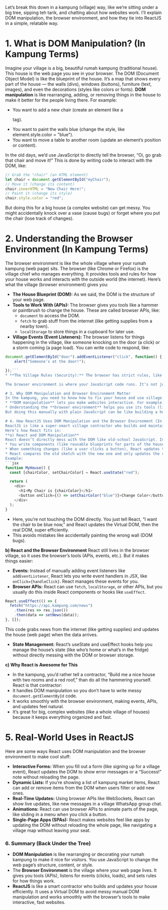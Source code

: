 Let’s break this down in a kampung (village) way, like we’re sitting under a big tree, sipping teh tarik, and chatting about how websites work. I’ll explain DOM manipulation, the browser environment, and how they tie into ReactJS in a simple, relatable way.

# 1. What is DOM Manipulation? (In Kampung Terms)
Imagine your village is a big, beautiful rumah kampung (traditional house). This house is the web page you see in your browser. The DOM (Document Object Model) is like the blueprint of the house. It’s a map that shows every part of the house — the walls (divs), windows (buttons), furniture (text, images), and even the decorations (styles like colors or fonts).
**DOM manipulation** is like rearranging, adding, or removing things in the house to make it better for the people living there. For example:
* You want to add a new chair (create an element like a <p> tag).
* You want to paint the walls blue (change the style, like element.style.color = "blue").
* You want to move a table to another room (update an element’s position or content).

In the old days, we’d use JavaScript to directly tell the browser, “Oi, go grab that chair and move it!” This is done by writing code to interact with the DOM, like:
```javascript
// Grab the "chair" (an HTML element)
let chair = document.getElementById("myChair");
// Move it (change its content)
chair.innerHTML = "New Chair Here!";
// Paint it (change its style)
chair.style.color = "red";
```
But doing this for a big house (a complex website) can get messy. You might accidentally knock over a vase (cause bugs) or forget where you put the chair (lose track of changes).

# 2. Understanding the Browser Environment (In Kampung Terms)
The browser environment is like the whole village where your rumah kampung (web page) sits. The browser (like Chrome or Firefox) is the village chief who manages everything. It provides tools and rules for how your house works and interacts with the outside world (the internet).
Here’s what the village (browser environment) gives you:
* **The House Blueprint (DOM):** As we said, the DOM is the structure of your web page.
* **Tools to Work With (APIs):** The browser gives you tools like a hammer or paintbrush to change the house. These are called browser APIs, like:
  * `document` to access the DOM.
  * `fetch` to grab stuff from the internet (like getting supplies from a nearby town).
  * `localStorage` to store things in a cupboard for later use.
* **Village Events (Event Listeners):** The browser listens for things happening in the village, like someone knocking on the door (a click) or a storm coming (a page load). You can write code to respond, like:
```javascript
document.getElementById("door").addEventListener("click", function() {
    alert("Someone’s at the door!");

});```
* **The Village Rules (Security):** The browser has strict rules, like “no stealing from other houses” (cross-origin restrictions) or “don’t mess with the village square” (limited access to some system features).

The browser environment is where your JavaScript code runs. It’s not just about the house (web page) but also how the house talks to the village (browser features) and the world (servers, APIs).

# 3. Why DOM Manipulation and Browser Environment Matter
In the kampung, you need to know how to fix your house and use village resources to make life better. Similarly, in web development:
* **DOM manipulation** lets you make websites interactive. For example, when you click “Like” on a post, JavaScript updates the DOM to show a new number of likes.
* Understanding the **browser environment** helps you use its tools (like APIs) to do cool things, like playing videos, saving user settings, or showing notifications.
But doing this manually with plain JavaScript can be like building a house with just a hammer and nails — slow and error-prone. That’s where ReactJS comes in, like hiring a team of smart carpenters.

# 4. How ReactJS Uses DOM Manipulation and the Browser Environment (In Kampung Terms)
ReactJS is like a super-smart village contractor who builds and maintains your rumah kampung for you. Instead of you manually moving chairs or painting walls (direct DOM manipulation), you just tell React what you want the house to look like, and it does the hard work efficiently.
Here’s how React fits in:
**a) React and DOM Manipulation**
React doesn’t directly mess with the DOM like old-school JavaScript. Instead, it uses a **Virtual DOM**, which is like a sketch of your house on paper. Here’s how it works:
* You write components (like reusable blueprints for parts of the house, e.g., a “Header” or “Button”).
* When something changes (like a user clicks a button), React updates the Virtual DOM (the sketch) first.
* React compares the old sketch with the new one and only updates the real DOM (the actual house) where needed. This is faster than repainting the whole house every time.
Example:
```jsx
function MyHouse() {
  const [chairColor, setChairColor] = React.useState("red");

  return (
    <div>
      <h1>My Chair is {chairColor}</h1>
      <button onClick={() => setChairColor("blue")}>Change Color</button>
    </div>
  );
}
```
* Here, you’re not touching the DOM directly. You just tell React, “I want the chair to be blue now,” and React updates the Virtual DOM, then the real DOM, super efficiently.
* This avoids mistakes like accidentally painting the wrong wall (DOM bugs).

**b) React and the Browser Environment**
React still lives in the browser village, so it uses the browser’s tools (APIs, events, etc.). But it makes things easier:
* **Events:** Instead of manually adding event listeners like `addEventListener`, React lets you write event handlers in JSX, like `onClick={handleClick}`. React manages these events for you.
* **Browser APIs:** React can use `fetch`, `localStorage`, or other APIs, but you usually do this inside React components or hooks like `useEffect`.
```jsx
React.useEffect(() => {
  fetch("https://api.kampung.com/news")
    .then(res => res.json())
    .then(data => setNews(data));
}, []);
```
This code grabs news from the internet (like getting supplies) and updates the house (web page) when the data arrives.
* **State Management:** React’s useState and useEffect hooks help you manage the house’s state (like who’s home or what’s in the fridge) without directly messing with the DOM or browser storage.

**c) Why React is Awesome for This**
* In the kampung, you’d rather tell a contractor, “Build me a nice house with two rooms and a red roof,” than do all the hammering yourself. React is that contractor:
* It handles DOM manipulation so you don’t have to write messy `document.getElementById` code.
* It works smoothly with the browser environment, making events, APIs, and updates feel natural.
* It’s great for big, complex websites (like a whole village of houses) because it keeps everything organized and fast.

# 5. Real-World Uses in ReactJS
Here are some ways React uses DOM manipulation and the browser environment to make cool stuff:
* **Interactive Forms:** When you fill out a form (like signing up for a village event), React updates the DOM to show error messages or a “Success!” note without reloading the page.
* **Dynamic Lists:** If you’re showing a list of kampung market items, React can add or remove items from the DOM when users filter or add new ones.
* **Real-Time Updates:** Using browser APIs like WebSockets, React can show live updates, like new messages in a village WhatsApp group chat.
* **Animations:** React can use browser APIs to animate parts of the page, like sliding in a menu when you click a button.
* **Single-Page Apps (SPAs):** React makes websites feel like apps by updating the DOM without reloading the whole page, like navigating a village map without leaving your seat.

### 6. Summary (Back Under the Tree)
* **DOM Manipulation** is like rearranging or decorating your rumah kampung to make it nice for visitors. You use JavaScript to change the web page’s structure, content, or style.
* The **Browser Environment** is the village where your web page lives. It gives you tools (APIs), listens for events (clicks, loads), and sets rules for how things work.
* **ReactJS** is like a smart contractor who builds and updates your house efficiently. It uses a Virtual DOM to avoid messy manual DOM manipulation and works smoothly with the browser’s tools to make interactive, fast websites.
